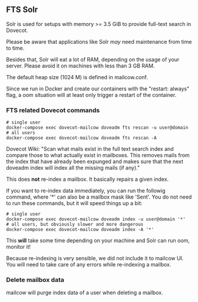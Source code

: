 ## FTS Solr

Solr is used for setups with memory >= 3.5 GiB to provide full-text search in Dovecot.

Please be aware that applications like Solr _may_ need maintenance from time to time.

Besides that, Solr will eat a lot of RAM, depending on the usage of your server. Please avoid it on machines with less than 3 GB RAM.

The default heap size (1024 M) is defined in mailcow.conf.

Since we run in Docker and create our containers with the "restart: always" flag, a oom situation will at least only trigger a restart of the container.

### FTS related Dovecot commands

```
# single user
docker-compose exec dovecot-mailcow doveadm fts rescan -u user@domain
# all users
docker-compose exec dovecot-mailcow doveadm fts rescan -A
```

Dovecot Wiki: "Scan what mails exist in the full text search index and compare those to what actually exist in mailboxes. This removes mails from the index that have already been expunged and makes sure that the next doveadm index will index all the missing mails (if any)."

This does **not** re-index a mailbox. It basically repairs a given index.

If you want to re-index data immediately, you can run the followig command, where '*' can also be a mailbox mask like 'Sent'. You do not need to run these commands, but it will speed things up a bit:

```
# single user
docker-compose exec dovecot-mailcow doveadm index -u user@domain '*'
# all users, but obviously slower and more dangerous
docker-compose exec dovecot-mailcow doveadm index -A '*'
```

This **will** take some time depending on your machine and Solr can run oom, monitor it!

Because re-indexing is very sensible, we did not include it to mailcow UI. You will need to take care of any errors while re-indexing a mailbox.

### Delete mailbox data

mailcow will purge index data of a user when deleting a mailbox.